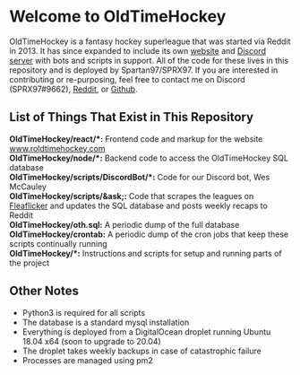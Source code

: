 # Welcome to OldTimeHockey
OldTimeHockey is a fantasy hockey superleague that was started via Reddit in 2013. It has since expanded to include its own [website](www.roldtimehockey.com) and [Discord server](https://discord.gg/47KRYxA) with bots and scripts in support. All of the code for these lives in this repository and is deployed by Spartan97/SPRX97. If you are interested in contributing or re-purposing, feel free to contact me on Discord (SPRX97#9662), [Reddit](www.reddit.com/u/sprx97), or [Github](www.github.com/Spartan97).

## List of Things That Exist in This Repository
**OldTimeHockey/react/&ast;:** Frontend code and markup for the website www.roldtimehockey.com  
**OldTimeHockey/node/&ast;:** Backend code to access the OldTimeHockey SQL database  
**OldTimeHockey/scripts/DiscordBot/&ast;:** Code for our Discord bot, Wes McCauley  
**OldTimeHockey/scripts/&ask;:** Code that scrapes the leagues on [Fleaflicker](www.fleaflicker.com/nhl) and updates the SQL database and posts weekly recaps to Reddit  
**OldTimeHockey/oth.sql:** A periodic dump of the full database  
**OldTimeHockey/crontab:** A periodic dump of the cron jobs that keep these scripts continually running  
**OldTimeHockey/*:** Instructions and scripts for setup and running parts of the project  

## Other Notes
- Python3 is required for all scripts
- The database is a standard mysql installation
- Everything is deployed from a DigitalOcean droplet running Ubuntu 18.04 x64 (soon to upgrade to 20.04)
- The droplet takes weekly backups in case of catastrophic failure
- Processes are managed using pm2
